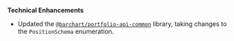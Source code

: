 **Technical Enhancements**

* Updated the [`@barchart/portfolio-api-common`](https://github.com/barchart/portfolio-api-common) library, taking changes to the `PositionSchema` enumeration.